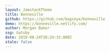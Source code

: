 ```yaml
---
layout: JamstackTheme
title: Bonneville
github: https://github.com/bagseye/bonneville
demo: https://bonneville.netlify.com/
author: Morgan Baker
ssg: Gatsby
date: 2019-08-24T20:24:33.000Z
stale: false
---
```

